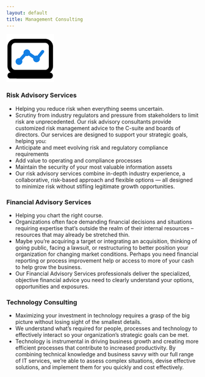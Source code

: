 ```yaml
---
layout: default
title: Management Consulting
---
```


<div class="content-section">
<img src="assets\images\mgmt-ico.png" alt="Management Consulting Icon" class="inline-img">
<h3>Risk Advisory Services</h3>
<ul>
    <li>Helping you reduce risk when everything seems uncertain.</li>
    <li>Scrutiny from industry regulators and pressure from stakeholders to limit risk are unprecedented. Our risk advisory consultants provide customized risk management advice to the C-suite and boards of directors. Our services are designed to support your strategic goals, helping you:</li>
    <li>Anticipate and meet evolving risk and regulatory compliance requirements</li>
    <li>Add value to operating and compliance processes</li>
    <li>Maintain the security of your most valuable information assets</li>
    <li>Our risk advisory services combine in-depth industry experience, a collaborative, risk-based approach and flexible options — all designed to minimize risk without stifling legitimate growth opportunities.</li>
</ul>
</div>
<h3>Financial Advisory Services</h3>
<ul>
    <li>Helping you chart the right course.</li>
    <li>Organizations often face demanding financial decisions and situations requiring expertise that’s outside the realm of their internal resources – resources that may already be stretched thin.</li>
    <li>Maybe you’re acquiring a target or integrating an acquisition, thinking of going public, facing a lawsuit, or restructuring to better position your organization for changing market conditions. Perhaps you need financial reporting or process improvement help or access to more of your cash to help grow the business.</li>
    <li>Our Financial Advisory Services professionals deliver the specialized, objective financial advice you need to clearly understand your options, opportunities and exposures.</li>
</ul>
<h3>Technology Consulting</h3>
<ul>
    <li>Maximizing your investment in technology requires a grasp of the big picture without losing sight of the smallest details.</li>
    <li>We understand what’s required for people, processes and technology to effectively interact so your organization’s strategic goals can be met.</li>
    <li>Technology is instrumental in driving business growth and creating more efficient processes that contribute to increased productivity. By combining technical knowledge and business savvy with our full range of IT services, we’re able to assess complex situations, devise effective solutions, and implement them for you quickly and cost effectively.</li>
</ul>